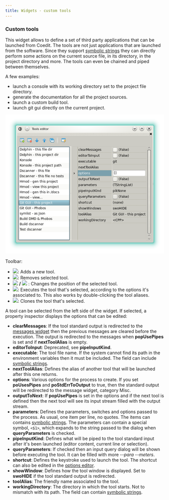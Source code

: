 ```yaml
---
title: Widgets - custom tools
---
```


### Custom tools

This widget allows to define a set of third party applications that can be launched from Coedit.
The tools are not just applications that are launched from the software.
Since they support [symbolic strings](features_symbolic_strings) they can directly perform some actions on the current source file, in its directory, in the project directory and more.
The tools can even be chained and piped between themselves.

A few examples:

- launch a console with its working directory set to the project file directory.
- generate the documentation for all the project sources.
- launch a custom build tool.
- launch git gui directly on the current project.

![](img/custom_tools.png)

Toolbar:

- ![](https://raw.githubusercontent.com/BBasile/Coedit/master/icons/window/application_add.png): Adds a new tool.
- ![](https://raw.githubusercontent.com/BBasile/Coedit/master/icons/window/application_delete.png): Removes selected tool.
- ![](https://raw.githubusercontent.com/BBasile/Coedit/master/icons/arrow/arrow_up.png) **/** ![](https://raw.githubusercontent.com/BBasile/Coedit/master/icons/arrow/arrow_down.png) : Changes the position of the selected tool.
- ![](https://raw.githubusercontent.com/BBasile/Coedit/master/icons/window/application_flash.png): Executes the tool that's selected, according to the options it's associated to. This also works by double-clicking the tool aliases.
- ![](https://raw.githubusercontent.com/BBasile/Coedit/master/icons/window/application_double.png): Clones the tool that's selected.

A tool can be selected from the left side of the widget. If selected, a property inspector displays the options that can be edited:

- **clearMessages**: If the tool standard output is redirected to the [messages widget](widgets_messages) then the previous messages are cleared before the execution. The output is redirected to the messages when **popUsePipes** is set and if **nextToolAlias** is empty.
- **editorToInput**: Deprecated, see **pipeInputKind**.
- **executable**: The tool file name. If the system cannot find its path in the environment variables then it must be included. The field can include [symbolic strings](features_symbolic_strings).
- **nextToolAlias**: Defines the alias of another tool that will be launched after this one returns.
- **options**: Various options for the process to create. If you set **poUsesPipes** and **poStdErrToOutput** to true, then the standard output will be redirected to the message widget, category Misc.
- **outputToNext**: If **popUsePipes** is set in the options and if the next tool is defined then the next tool will see its input stream filled with the output stream.
- **parameters**: Defines the parameters, switches and options passed to the process. As usual, one item per line, no quotes. The items can contains [symbolic strings](features_symbolic_strings). The parameters can contain a special symbol, `<$1>`, which expands to the string passed to the dialog when **queryParameters** is checked.
- **pipeInputKind**: Defines what will be piped to the tool standard input after it's been launched (editor content, current line or selection).
- **queryParameters**: If checked then an input query dialog will be shown before executing the tool. It can be filled with more _--para --meters_.
- **shortcut**: Defines the keystroke used to launch the tool. The shortcut can also be edited in the [options editor](widgets_options_editor).
- **showWindow**: Defines how the tool window is displayed. Set to **swoHIDE** if the tool standard output is redirected.
- **toolAlias**: The friendly name associated to the tool.
- **workingDirectory**: The directory in which the tool starts. Not to mismatch with its path. The field can contain [symbolic strings](features_symbolic_strings).